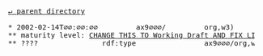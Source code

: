 <pre>
  <a href="../">&#x21b5; parent directory</a>
  
  * 2002-02-14T∅∅:∅∅:∅∅&#x0009;&#x0009;ax9∅∅∅/&#x0009;&#x0009;org,w3)&#x0009;&#x0009;TR/2002/WD-rdf-mt-20020214
  ** maturity level: <a href="../../../../../../../../../../q/s/∅/∅/∅/org/w3/Consortium/Process/Process-19991111/tr.html/README.md#last-call">CHANGE THIS TO Working Draft AND FIX LINK</a>
  ** ????&#x0009;&#x0009;rdf:type&#x0009;&#x0009;ax9∅∅∅/org,w3)/TR/2002/WD-rdf-mt-20020214/????
</pre>
